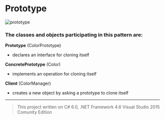 # Prototype


![prototype](https://cloud.githubusercontent.com/assets/24522089/24106776/603e75bc-0da2-11e7-951a-6d4e8e405bd1.png)


### The classes and objects participating in this pattern are:

**Prototype**  (ColorPrototype)
* declares an interface for cloning itself

**ConcretePrototype**  (Color)
* implements an operation for cloning itself

**Client**  (ColorManager)
* creates a new object by asking a prototype to clone itself


-------------------------------------------------------------------------------------------------
> This project written on C# 6.0, .NET Framework 4.6 Visual Studio 2015 Comunity Edition
